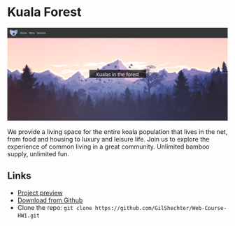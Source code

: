 # Kuala Forest

![alt text](images/preview.png "Kuala Forest")

We provide a living space for the entire koala population that lives in the net, 
from food and housing to luxury and leisure life. 
Join us to explore the experience of common living in a great community. 
Unlimited bamboo supply, unlimited fun.

## Links

- [Project preview](https://kuala-forest.glitch.me/)
- [Download from Github](https://github.com/creativetimofficial/awesome-landing-page.git)
- Clone the repo: `git clone https://github.com/GilShechter/Web-Course-HW1.git`
